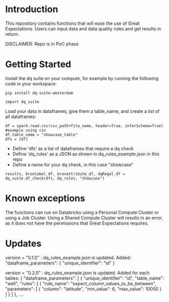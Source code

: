# Introduction 
This repository contains functions that will ease the use of Great Expectations. Users can input data and data quality rules and get results in return.

DISCLAIMER: Repo is in PoC phase


# Getting Started
Install the dq suite on your compute, for example by running the following code in your workspace:

```
pip install dq-suite-amsterdam
```

```
import dq_suite
```

Load your data in dataframes, give them a table_name, and create a list of all dataframes:

```
df = spark.read.csv(csv_path+file_name, header=True, inferSchema=True) #example using csv
df.table_name = "showcase_table"
dfs = [df]
```

- Define 'dfs' as a list of dataframes that require a dq check
- Define 'dq_rules' as a JSON as shown in dq_rules_example.json in this repo
- Define a name for your dq check, in this case "showcase"

```
results, brontabel_df, bronattribute_df, dqRegel_df = dq_suite.df_check(dfs, dq_rules, "showcase")
```


# Known exceptions
The functions can run on Databricks using a Personal Compute Cluster or using a Job Cluster. Using a Shared Compute Cluster will results in an error, as it does not have the permissions that Great Expectations requires.


# Updates
version = "0.1.0" :
dq_rules_example.json is updated.
Added:
"dataframe_parameters": {
        "unique_identifier": "id"
    }

version = "0.2.0" :
dq_rules_example.json is updated.
Added for each tables:
{
    "dataframe_parameters": [
        {
            "unique_identifier": "id",
            "table_name": "well",
            "rules": [ 
                {
                    "rule_name": "expect_column_values_to_be_between",
                    "parameters": [
                        {
                            "column": "latitude",
                            "min_value": 6,
                            "max_value": 10000
                        }
                    ]
                }
            ]
        },
        ....
